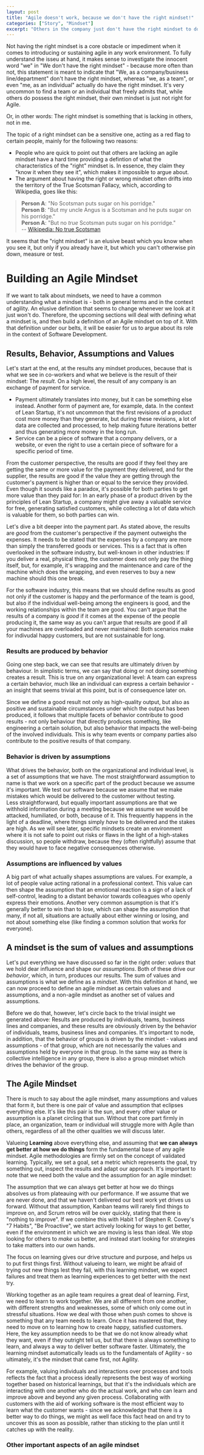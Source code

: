 ```yaml
---
layout: post
title: "Agile doesn't work, because we don't have the right mindset!"
categories: ["Story", "Mindset"]
excerpt: "Others in the company just don't have the right mindset to do Agile, so our efforts to work along the agile values are doomed."
---
```

Not having the right mindset is a core obstacle or impediment when it comes to introducing or sustaining agile in any
work environment. To fully understand the isseu at hand, it makes sense to 
investigate the innocent word "we" in "We don't have the right mindset" - because 
more often than not, this statement is meant to indicate that "We, as a company/business line/department" don't 
have the right mindset, whereas "we, as a team", or even "me, as an individual" actually do have the right mindset.
It's very uncommon to find a team or an individual that freely admits that, while others do possess the right mindset, their own mindset is just not right for Agile.

Or, in other words: The right mindset is something that is lacking in others, not in me.

The topic of a right mindset can be a sensitive one, acting as a red flag to certain people, mainly for the following two reasons:

- People who are quick to point out that others are lacking an agile mindset have a hard time providing a defintion of what the characteristics of the "right" mindset is. In essence, they claim they "know it when they see it", which makes it impossible to argue about.
- The argument about having the right or wrong mindset often drifts into the territory of the True Scotsman Fallacy, which, according to Wikipedia, goes like this:

> **Person A**: "No Scotsman puts sugar on his porridge."  
> **Person B**: "But my uncle Angus is a Scotsman and he puts sugar on his porridge."  
> **Person A**: "But no _true_ Scotsman puts sugar on his porridge."  
> -- [Wikipedia: No true Scotsman](https://en.wikipedia.org/wiki/No_true_Scotsman)

It seems that the "right mindset" is an elusive beast which you know when you see it, but only if you already have it, but which you can't otherwise pin down, measure or test.

# Building an Agile Mindset 
If we want to talk about mindsets, we need to have a common understanding what a mindset is - both in general terms and in the context of agility. An elusive definition that seems to change whenever we look at it just won't do. Therefore, the upcoming sections will deal with defining what a mindset is, and then build a definition of an Agile mindset on top of it. With that definition under our belts, it will be easier for us to argue about its role in the context of Software Development.

## Results, Behavior, Assumptions and Values
Let's start at the end, at the results any mindset produces, because that is what we see in co-workers and what we believe is the result of their mindset: The _result_. On a high level, the result of any company is an exchange of payment for service.

- Payment ultimately translates into money, but it can be something else instead. Another form of payment are, for example, data. In the context of Lean Startup, it's not uncommon that the first revisions of a product cost more money than they generate, but during these revisions, a lot of data are collected and processed, to help making future iterations better and thus generating more money in the long run.
- Service can be a piece of software that a company delivers, or a website, or even the right to use a certain piece of software for a specific period of time.

From the customer perspective, the results are good if they feel they are getting the same or more value for the payment they delivered, and for the supplier, the results are good if the value they are getting through the customer's payment is higher than or equal to the service they provided. Even though it sounds like a paradox, it's possible for both parties to get more value than they paid for: In an early phase of a product driven by the principles of Lean Startup, a company might give away a valuable service for free, generating satisfied customers, while collecting a lot of data which is valuable for them, so both parties can win.

Let's dive a bit deeper into the payment part. As stated above, the results are _good_ from the customer's perspective if the payment outweighs the expenses. It needs to be stated that the expenses by a company are more than simply the transferred goods or services. This is a fact that is often overlooked in the software industry, but well-known in other industries: If you deliver a real, physical thing, the customer does not only pay the thing itself, but, for example, it's wrapping and the maintenance and care of the machine which does the wrapping, and even reserves to buy a new machine should this one break. 

For the software industry, this means that we should define results as good not only if the customer is happy and the performance of the team is good, but also if the individual well-being among the engineers is good, and the working relationships within the team are good. You can't argue that the results of a company is _good_ if it comes at the expense of the people producing it, the same way as you can't argue that results are good if all your machines are overloaded and never maintained: Both scenarios make for indivudal happy customers, but are not sustainable for long.

### Results are produced by behavior
Going one step back, we can see that results are ultimately driven by behaviour. In simplistic terms, we can say that doing or not doing something creates a result. This is true on any organizational level: A team can express a certain behavior, much like an individual can express a certain behavior - an insight that seems trivial at this point, but is of consequence later on.

Since we define a good result not only as high-quality output, but also as positive and sustainable circumstances under which the output has been produced, it follows that multiple facets of behavior contribute to good results - not only behaviour that directly produces something, like engineering a certain solution, but also behavior that impacts the well-being of the involved individuals. This is why team events or company parties also contribute to the positive results of that company.

### Behavior is driven by assumptions
What drives the behavior, both on the organizational and individual level, is a set of assumptions that we have. The most straightforward assumption to name is that we work on a specific part of the product because we assume it's important. We test our software because we assume that we make mistakes which would be delivered to the customer without testing.  
Less straightforward, but equally important assumptions are that we withhold information during a meeting because we assume we would be attacked, humiliated, or both, because of it. This frequently happens in the light of a deadline, where things simply _have_ to be delivered and the stakes are high. As we will see later, specific mindsets create an environment where it is not safe to point out risks or flaws in the light of a high-stakes discussion, so people withdraw, because they (often rightfully) assume that they would have to face negative consequences otherwise.

### Assumptions are influenced by values
A big part of what actually shapes assumptions are values. For example, a lot of people value acting rational in a professional context. This value can then shape the assumption that an emotional reaction is a sign of a lack of self-control, leading to a distant behavior towards colleagues who openly express their emotions.
Another very common assumption is that it's generally better to win than to lose, which can shape the assumption that many, if not all, situations are actually about either winning or losing, and not about something else (like finding a common solution that works for everyone).

## A mindset is the sum of values and assumptions
Let's put everything we have discussed so far in the right order: _values_ that we hold dear influence and shape our _assumptions_. Both of these drive our _behavior_, which, in turn, produces our results. The sum of values and assumptions is what we define as a _mindset_. With this definition at hand, we can now proceed to define an agile mindset as certain values and assumptions, and a non-agile mindset as another set of values and assumptions.

Before we do that, however, let's circle back to the trivial insight we generated above: Results are produced by individuals, teams, business lines and companies, and these results are obviously driven by the behavior of individuals, teams, business lines and companies. It's important to node, in addition, that the behavior of groups is driven by the mindset - values and assumptions - of that group, which are not necessarily the values and assumptions held by everyone in that group. In the same way as there is collective intelligence in any group, there is also a group mindset which drives the behavior of the group.

## The Agile Mindset
There is much to say about the agile mindset, many assumptions and values that form it, but there is one pair of value and assumption that eclipses everything else. It's like this pair is the sun, and every other value or assumption is a planet circling that sun. Without that core part firmly in place, an organization, team or individual will struggle more with Agile than others, regardless of all the other qualities we will discuss later.

Valueing **Learning** above everything else, and assuming that **we can always get better at how we do things** form the fundamental base of any agile mindset. Agile methodologies are firmly set on the concept of validated learning. Typically, we set a goal, set a metric which represents the goal, try something out, inspect the results and adapt our approach.  It's important to note that we need both the value and the assumption for an agile mindset:

The assumption that we can always get better at how we do things absolves us from plateauing with our performance. If we assume that we are never done, and that we haven't delivered our best work yet drives us forward. Without that assumption, Kanban teams will rarely find things to improve on, and Scrum retros will be over quickly, stating that there is "nothing to improve". If we combine this with Habit 1 of Stephen R. Covey's "7 Habits", "Be Proactive", we start actively looking for ways to get better, even if the environment in which we are moving is less than ideal. We stop looking for others to _make_ us better, and instead start looking for strategies to take matters into our own hands.

The focus on learning gives our drive structure and purpose, and helps us to put first things first. Without valueing to learn, we might be afraid of trying out new things lest they fail, with this learning mindset, we expect failures and treat them as learning experiences to get better with the next try.

Working together as an agile team requires a great deal of learning. First, we need to learn to work together. We are all different from one another, with different strengths and weaknesses, some of which only come out in stressful situations. How we deal with those when push comes to shove is something that any team needs to learn. Once it has mastered that, they need to move on to learning how to create happy, satisfied customers. Here, the key assumption needs to be that we do not know already what they want, even if they outright tell us, but that there is always something to learn, and always a way to deliver better software faster. Ultimately, the learning mindset automatically leads us to the fundamentals of Agility - so ultimately, it's the mindset that came first, not Agility.

For example, valuing individuals and interactions over processes and tools reflects the fact that a process ideally represents the best way of working together based on historical learnings, but that it's the individuals which are interacting with one another who do the actual work, and who can learn and improve above and beyond any given process. Collaborating with customers with the aid of working software is the most efficient way to learn what the customer wants - since we acknowledge that there is a better way to do things, we might as well face this fact head on and try to uncover this as soon as possible, rather than sticking to the plan until it catches up with the reality.

### Other important aspects of an agile mindset

